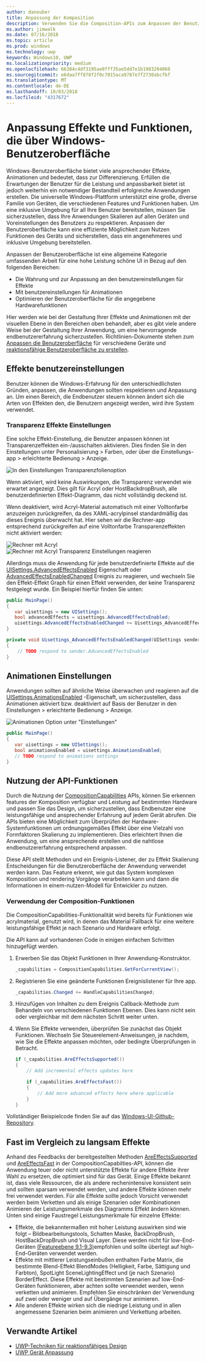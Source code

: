 ```yaml
---
author: daneuber
title: Anpassung der Komposition
description: Verwenden Sie die Composition-APIs zum Anpassen der Benutzeroberfläche und Leistung optimieren benutzereinstellungen und Geräteeigenschaften anzupassen.
ms.author: jimwalk
ms.date: 07/16/2018
ms.topic: article
ms.prod: windows
ms.technology: uwp
keywords: Windows10, UWP
ms.localizationpriority: medium
ms.openlocfilehash: 66384c4df3195ae0fff35ae5dd7e1b1983204068
ms.sourcegitcommit: e6daa7ff878f2f0c7015aca9787e7f2730abcfbf
ms.translationtype: MT
ms.contentlocale: de-DE
ms.lasthandoff: 10/03/2018
ms.locfileid: "4317672"
---
```

# <a name="tailoring-effects--experiences-using-windows-ui"></a>Anpassung Effekte und Funktionen, die über Windows-Benutzeroberfläche

Windows-Benutzeroberfläche bietet viele ansprechender Effekte, Animationen und bedeutet, dass zur Differenzierung. Erfüllen die Erwartungen der Benutzer für die Leistung und anpassbarkeit bietet ist jedoch weiterhin ein notwendiger Bestandteil erfolgreiche Anwendungen erstellen. Die universelle Windows-Plattform unterstützt eine große, diverse Familie von Geräten, die verschiedenen Features und Funktionen haben. Um eine inklusive Umgebung für all Ihre Benutzer bereitstellen, müssen Sie sicherzustellen, dass Ihre Anwendungen Skalieren auf allen Geräten und Voreinstellungen des Benutzers zu respektieren. Anpassen der Benutzeroberfläche kann eine effiziente Möglichkeit zum Nutzen Funktionen des Geräts und sicherstellen, dass ein angenehmeres und inklusive Umgebung bereitstellen.

Anpassen der Benutzeroberfläche ist eine allgemeine Kategorie umfassenden Arbeit für eine hohe Leistung schöne UI in Bezug auf den folgenden Bereichen:

- Die Wahrung und zur Anpassung an den benutzereinstellungen für Effekte
- Mit benutzereinstellungen für Animationen
- Optimieren der Benutzeroberfläche für die angegebene Hardwarefunktionen

Hier werden wie bei der Gestaltung Ihrer Effekte und Animationen mit der visuellen Ebene in den Bereichen oben behandelt, aber es gibt viele andere Weise bei der Gestaltung Ihrer Anwendung, um eine hervorragende endbenutzererfahrung sicherzustellen. Richtlinien-Dokumente stehen zum [Anpassen die Benutzeroberfläche](/design/layout/screen-sizes-and-breakpoints-for-responsive-design.md) für verschiedene Geräte und [reaktionsfähige Benutzeroberfläche zu erstellen](/design/layout/responsive-design.md).

## <a name="user-effects-settings"></a>Effekte benutzereinstellungen

Benutzer können die Windows-Erfahrung für den unterschiedlichsten Gründen, anpassen, die Anwendungen sollten respektieren und Anpassung an. Um einen Bereich, die Endbenutzer steuern können ändert sich die Arten von Effekten den, die Benutzern angezeigt werden, wird ihre System verwendet.

### <a name="transparency-effects-settings"></a>Transparenz Effekte Einstellungen

Eine solche Effekt-Einstellung, die Benutzer anpassen können ist Transparenzeffekten ein-/ausschalten aktivieren. Dies finden Sie in den Einstellungen unter Personalisierung > Farben, oder über die Einstellungs-app > erleichterte Bedienung > Anzeige.

![In den Einstellungen Transparenzfolienoption](images/tailoring-transparency-setting.png)

Wenn aktiviert, wird keine Auswirkungen, die Transparenz verwendet wie erwartet angezeigt. Dies gilt für Acryl oder HostBackdropBrush, alle benutzerdefinierten Effekt-Diagramm, das nicht vollständig deckend ist.

Wenn deaktiviert, wird Acryl-Material automatisch mit einer Volltonfarbe anzuzeigen zurückgreifen, da des XAML-acrylpinsel standardmäßig das dieses Ereignis überwacht hat. Hier sehen wir die Rechner-app entsprechend zurückgreifen auf eine Volltonfarbe Transparenzeffekten nicht aktiviert werden:

![Rechner mit Acryl](images/tailoring-acrylic.png)
![Rechner mit Acryl Transparenz Einstellungen reagieren](images/tailoring-acrylic-fallback.png)

Allerdings muss die Anwendung für jede benutzerdefinierte Effekte auf die [UISettings.AdvancedEffectsEnabled](https://docs.microsoft.com/uwp/api/windows.ui.viewmanagement.uisettings.advancedeffectsenabledchanged) Eigenschaft oder [AdvancedEffectsEnabledChanged](https://docs.microsoft.com/uwp/api/windows.ui.viewmanagement.uisettings.advancedeffectsenabledchanged) Ereignis zu reagieren, und wechseln Sie den Effekt-Effekt Graph für einen Effekt verwenden, der keine Transparenz festgelegt wurde. Ein Beispiel hierfür finden Sie unten:

```cs
public MainPage()
{
   var uisettings = new UISettings();
   bool advancedEffects = uisettings.AdvancedEffectsEnabled;
   uisettings.AdvancedEffectsEnabledChanged += Uisettings_AdvancedEffectsEnabledChanged;
}

private void Uisettings_AdvancedEffectsEnabledChanged(UISettings sender, object args)
{
    // TODO respond to sender.AdvancedEffectsEnabled
}
```

## <a name="animations-settings"></a>Animationen Einstellungen

Anwendungen sollten auf ähnliche Weise überwachen und reagieren auf die [UISettings.AnimationsEnabled](https://docs.microsoft.com/uwp/api/windows.ui.viewmanagement.uisettings.animationsenabled) -Eigenschaft, um sicherzustellen, dass Animationen aktiviert bzw. deaktiviert auf Basis der Benutzer in den Einstellungen > erleichterte Bedienung > Anzeige.

![Animationen Option unter "Einstellungen"](images/tailoring-animations-setting.png)

```cs
public MainPage()
{
   var uisettings = new UISettings();
   bool animationsEnabled = uisettings.AnimationsEnabled;
   // TODO respond to animations settings
}

```

## <a name="leveraging-the-capabilities-api"></a>Nutzung der API-Funktionen

Durch die Nutzung der [CompositionCapabilities](/uwp/api/windows.ui.composition.compositioncapabilities) APIs, können Sie erkennen features der Komposition verfügbar und Leistung auf bestimmten Hardware und passen Sie das Design, um sicherzustellen, dass Endbenutzer eine leistungsfähige und ansprechender Erfahrung auf jedem Gerät abrufen. Die APIs bieten eine Möglichkeit zum Überprüfen der Hardware-Systemfunktionen um ordnungsgemäßes Effekt über eine Vielzahl von Formfaktoren Skalierung zu implementieren. Dies erleichtert Ihnen die Anwendung, um eine ansprechende erstellen und die nahtlose endbenutzererfahrung entsprechend anpassen.

Diese API stellt Methoden und ein Ereignis-Listener, der zu Effekt Skalierung Entscheidungen für die Benutzeroberfläche der Anwendung verwendet werden kann. Das Feature erkennt, wie gut das System komplexen Komposition und rendering Vorgänge verarbeiten kann und dann die Informationen in einem-nutzen-Modell für Entwickler zu nutzen.

### <a name="using-composition-capabilities"></a>Verwendung der Composition-Funktionen

Die CompositionCapabilities-Funktionalität wird bereits für Funktionen wie acrylmaterial, genutzt wird, in denen das Material Fallback für eine weitere leistungsfähige Effekt je nach Szenario und Hardware erfolgt.

Die API kann auf vorhandenen Code in einigen einfachen Schritten hinzugefügt werden.

1. Erwerben Sie das Objekt Funktionen in Ihrer Anwendung-Konstruktor.

    ```cs
    _capabilities = CompositionCapabilities.GetForCurrentView();
    ```

1. Registrieren Sie eine geänderte Funktionen Ereignislistener für Ihre app.

    ```cs
    _capabilities.Changed += HandleCapabilitiesChanged;
    ```

1. Hinzufügen von Inhalten zu dem Ereignis Callback-Methode zum Behandeln von verschiedenen Funktionen Ebenen. Dies kann nicht sein oder vergleichbar mit dem nächsten Schritt weiter unten.
1. Wenn Sie Effekte verwenden, überprüfen Sie zunächst das Objekt Funktionen. Wechseln Sie Steuerelement-Anweisungen, je nachdem, wie Sie die Effekte anpassen möchten, oder bedingte Überprüfungen in Betracht.

    ```cs
    if (_capabilities.AreEffectsSupported())
    {
        // Add incremental effects updates here

        if (_capabilities.AreEffectsFast())
        {
            // Add more advanced effects here where applicable
        }
    }
    ```

Vollständiger Beispielcode finden Sie auf das [Windows-UI-Github-Repository](https://github.com/Microsoft/WindowsUIDevLabs/tree/master/SampleGallery/Samples/SDK%2015063/CompCapabilities).

## <a name="fast-vs-slow-effects"></a>Fast im Vergleich zu langsam Effekte

Anhand des Feedbacks der bereitgestellten Methoden [AreEffectsSupported](/uwp/api/windows.ui.composition.compositioncapabilities.areeffectssupported) und [AreEffectsFast](/uwp/api/windows.ui.composition.compositioncapabilities.areeffectsfast) in der CompositionCapabilties-API, können die Anwendung teuer oder nicht unterstützte Effekte für andere Effekte ihrer Wahl zu ersetzen, die optimiert sind für das Gerät. Einige Effekte bekannt ist, dass viele Ressourcen, die als andere rechenintensive konsistent sein und sollten sparsam verwendet werden, und andere Effekte können mehr frei verwendet werden. Für alle Effekte sollte jedoch Vorsicht verwendet werden beim Verketten und als einige Szenarien oder Kombinationen Animieren der Leistungsmerkmale des Diagramms Effekt ändern können. Unten sind einige Faustregel Leistungsmerkmale für einzelne Effekte:

- Effekte, die bekanntermaßen mit hoher Leistung auswirken sind wie folgt – Bildbearbeitungstools, Schatten Maske, BackDropBrush, HostBackDropBrush und Visual Layer. Diese werden nicht für low-End-Geräten [(Featureebene 9.1-9.3)](https://msdn.microsoft.com/library/windows/desktop/ff476876(v=vs.85).aspx)empfohlen und sollte überlegt auf high-End-Geräten verwendet werden.
- Effekte mit mittlerer Leistungseinbußen enthalten Farbe Matrix, die bestimmte Blend-Effekt BlendModes (Helligkeit, Farbe, Sättigung und Farbton), SpotLight SceneLightingEffect und (je nach Szenario) BorderEffect. Diese Effekte mit bestimmten Szenarien auf low-End-Geräten funktionieren, aber achten sollte verwendet werden, wenn verketten und animieren. Empfehlen Sie einschränken der Verwendung auf zwei oder weniger und auf Übergänge nur animieren.
- Alle anderen Effekte wirken sich die niedrige Leistung und in allen angemessene Szenarien beim animieren und Verkettung arbeiten.

## <a name="related-articles"></a>Verwandte Artikel

- [UWP-Techniken für reaktionsfähiges Design](https://docs.microsoft.com/windows/uwp/design/layout/responsive-design)
- [UWP Gerät Anpassung](https://docs.microsoft.com/windows/uwp/design/layout/screen-sizes-and-breakpoints-for-responsive-design)
